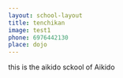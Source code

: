 ```yaml
---
layout: school-layout
title: tenchikan
image: test1
phone: 6976442130
place: dojo
---
```



this is the aikido sckool of Aikido
